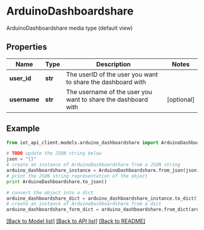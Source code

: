 # ArduinoDashboardshare

ArduinoDashboardshare media type (default view)

## Properties
Name | Type | Description | Notes
------------ | ------------- | ------------- | -------------
**user_id** | **str** | The userID of the user you want to share the dashboard with | 
**username** | **str** | The username of the user you want to share the dashboard with | [optional] 

## Example

```python
from iot_api_client.models.arduino_dashboardshare import ArduinoDashboardshare

# TODO update the JSON string below
json = "{}"
# create an instance of ArduinoDashboardshare from a JSON string
arduino_dashboardshare_instance = ArduinoDashboardshare.from_json(json)
# print the JSON string representation of the object
print ArduinoDashboardshare.to_json()

# convert the object into a dict
arduino_dashboardshare_dict = arduino_dashboardshare_instance.to_dict()
# create an instance of ArduinoDashboardshare from a dict
arduino_dashboardshare_form_dict = arduino_dashboardshare.from_dict(arduino_dashboardshare_dict)
```
[[Back to Model list]](../README.md#documentation-for-models) [[Back to API list]](../README.md#documentation-for-api-endpoints) [[Back to README]](../README.md)


